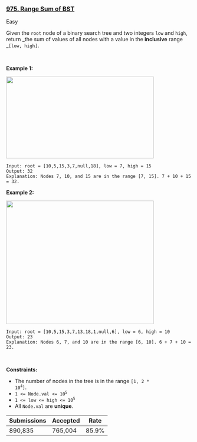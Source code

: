 ### [975. Range Sum of BST](https://leetcode.com/problems/range-sum-of-bst/)

Easy

Given the `` root `` node of a binary search tree and two integers `` low `` and `` high ``, return _the sum of values of all nodes with a value in the __inclusive__ range _`` [low, high] ``.

 

<strong class="example">Example 1:</strong>

<img alt="" src="https://assets.leetcode.com/uploads/2020/11/05/bst1.jpg" style="width: 400px; height: 222px;"/>

```
Input: root = [10,5,15,3,7,null,18], low = 7, high = 15
Output: 32
Explanation: Nodes 7, 10, and 15 are in the range [7, 15]. 7 + 10 + 15 = 32.
```

<strong class="example">Example 2:</strong>

<img alt="" src="https://assets.leetcode.com/uploads/2020/11/05/bst2.jpg" style="width: 400px; height: 335px;"/>

```
Input: root = [10,5,15,3,7,13,18,1,null,6], low = 6, high = 10
Output: 23
Explanation: Nodes 6, 7, and 10 are in the range [6, 10]. 6 + 7 + 10 = 23.
```

 

__Constraints:__

*   The number of nodes in the tree is in the range <code>[1, 2 * 10<sup>4</sup>]</code>.
*   <code>1 <= Node.val <= 10<sup>5</sup></code>
*   <code>1 <= low <= high <= 10<sup>5</sup></code>
*   All `` Node.val `` are __unique__.

| Submissions    | Accepted     | Rate   |
| -------------- | ------------ | ------ |
| 890,835 | 765,004 | 85.9% |